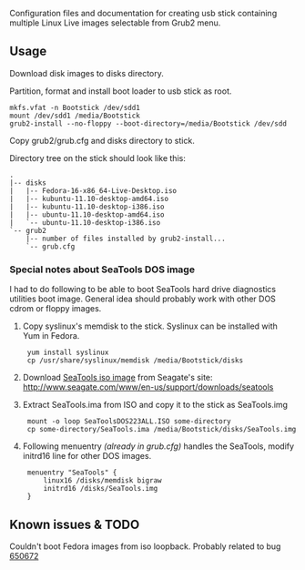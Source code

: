 Configuration files and documentation for creating usb stick
containing multiple Linux Live images selectable from Grub2 menu.

## Usage

Download disk images to disks directory.

Partition, format and install boot loader to usb stick as root.

    mkfs.vfat -n Bootstick /dev/sdd1
    mount /dev/sdd1 /media/Bootstick
    grub2-install --no-floppy --boot-directory=/media/Bootstick /dev/sdd

Copy grub2/grub.cfg and disks directory to stick.

Directory tree on the stick should look like this:

    .
    |-- disks
    |   |-- Fedora-16-x86_64-Live-Desktop.iso
    |   |-- kubuntu-11.10-desktop-amd64.iso
    |   |-- kubuntu-11.10-desktop-i386.iso
    |   |-- ubuntu-11.10-desktop-amd64.iso
    |   `-- ubuntu-11.10-desktop-i386.iso
    `-- grub2
        |-- number of files installed by grub2-install...
        `-- grub.cfg

### Special notes about SeaTools DOS image

I had to do following to be able to boot SeaTools hard drive
diagnostics utilities boot image. General idea should probably work
with other DOS cdrom or floppy images.

1. Copy syslinux's memdisk to the stick. Syslinux can be installed
with Yum in Fedora.

        yum install syslinux
        cp /usr/share/syslinux/memdisk /media/Bootstick/disks

2. Download [SeaTools iso image][seatools] from Seagate's site:
http://www.seagate.com/www/en-us/support/downloads/seatools

3. Extract SeaTools.ima from ISO and copy it to the stick as SeaTools.img

        mount -o loop SeaToolsDOS223ALL.ISO some-directory
        cp some-directory/SeaTools.ima /media/Bootstick/disks/SeaTools.img

4. Following menuentry _(already_ _in_ _grub.cfg)_ handles the
SeaTools, modify initrd16 line for other DOS images.


        menuentry "SeaTools" {
            linux16 /disks/memdisk bigraw
            initrd16 /disks/SeaTools.img
        }

## Known issues & TODO

Couldn't boot Fedora images from iso loopback. Probably related to bug [650672][rh650672]

[rh650672]: https://bugzilla.redhat.com/show_bug.cgi?id=650672
[seatools]: "http://www.seagate.com/www/en-us/support/downloads/seatools"
